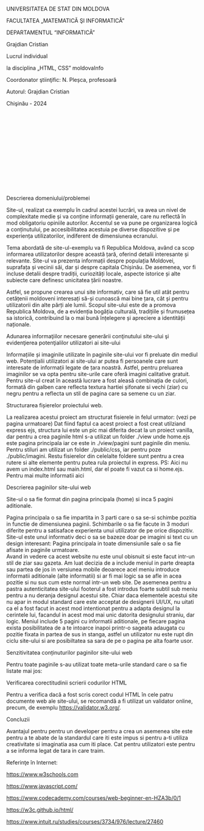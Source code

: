 UNIVERSITATEA DE STAT DIN MOLDOVA 

FACULTATEA „MATEMATICĂ ŞI INFORMATICĂ” 

DEPARTAMENTUL “INFORMATICĂ” 

  

 

Grajdian Cristian 

  

Lucrul individual 

 la disciplina „HTML, CSS” moldovaInfo 

 

 

 

 

 

 

 

Coordonator ştiinţific: N. Pleșca, profesoară 

Autorul: Grajdian Cristian 

  

 

 

 

 

 

Chişinău - 2024 

 

​​ 

​ 

​ 

​ 

​ 

​ 

​​ 

 

 

 

 

 

 

 

 

 

 

 

 

 

 

 

 

 

 

 

 

 

 

 

Descrierea domeniului/problemei 

Site-ul, realizat ca exemplu în cadrul acestei lucrări, va avea un nivel de complexitate medie și va conține informații generale, care nu reflectă în mod obligatoriu opiniile autorilor. Accentul se va pune pe organizarea logică a conținutului, pe accesibilitatea acestuia pe diverse dispozitive și pe experiența utilizatorilor, indiferent de dimensiunea ecranului. 

Tema abordată de site-ul-exemplu va fi Republica Moldova, având ca scop informarea utilizatorilor despre această țară, oferind detalii interesante și relevante. Site-ul va prezenta informații despre populația Moldovei, suprafața și vecinii săi, dar și despre capitala Chișinău. De asemenea, vor fi incluse detalii despre tradiții, curiozități locale, aspecte istorice și alte subiecte care definesc unicitatea țării noastre. 

Astfel, se propune crearea unui site informativ, care să fie util atât pentru cetățenii moldoveni interesați să-și cunoască mai bine țara, cât și pentru utilizatorii din alte părți ale lumii. Scopul site-ului este de a promova Republica Moldova, de a evidenția bogăția culturală, tradițiile și frumusețea sa istorică, contribuind la o mai bună înțelegere și apreciere a identității naționale. 

 

Adunarea informaţiilor necesare generării conţinutului site-ului şi evidenţierea potenţialilor utilizatori ai site-ului 

Informațiile și imaginile utilizate în paginile site-ului vor fi preluate din mediul web. Potențialii utilizatori ai site-ului ar putea fi persoanele care sunt interesate de informații legate de țara noastră. Astfel, pentru preluarea imaginilor se va opta pentru site-urile care oferă imagini calitative gratuit. Pentru site-ul creat în această lucrare a fost aleasă combinația de culori, formată din galben care reflecta textura hartiei șifonate si vechi (ziar) cu negru pentru a reflecta un stil de pagina care sa semene cu un ziar. 

 

 

Structurarea fișierelor proiectului web. 

La realizarea acestui proiect am structurat fisierele in felul urmator: (vezi pe pagina urmatoare) 
Dat fiind faptul ca acest proiect a fost creat utilziand express ejs, structura lui este un pic mai diferita decat la un proiect vanilla, dar pentru a crea paginile html s-a utilizat un folder ./view unde home.ejs este pagina principala iar ce este in ./view/pagini sunt paginile din meniu. Pentru stiluri am utilizat un folder ./public/css, iar pentru poze ./public/imagini. Restu fisierelor din celelalte foldere sunt pentru a crea rutere si alte elemente pentru putea rula proiectul in express. 
PS: Aici nu avem un index.html sau main.html, dar el poate fi vazut ca si home.ejs. 
Pentru mai multe informatii aici 

 

Descrierea paginilor site-ului web 

Site-ul o sa fie format din pagina principala (home) si inca 5 pagini aditionale. 

Pagina principala o sa fie impartita in 3 parti care o sa se-si schimbe pozitia in functie de dimensiunea paginii. Schimbarile o sa fie facute in 3 moduri diferite pentru a satisaface experienta unui utilizator de pe orice dispozitiv. Site-ul este unul informativ deci o sa se bazeze doar pe imagini si text cu un design interesant: Pagina principala in toate dimensiunile sale o sa fie afisate in paginile urmatoare.  
Avand in vedere ca acest website nu este unul obisnuit si este facut intr-un stil de ziar sau gazeta. Am luat decizia de a include meniul in parte dreapta sau partea de jos in versiunea mobile deoarece acel meniu introduce informatii aditionale (alte informatii) si ar fi mai logic sa se afle in acea pozitie si nu sus cum este normal intr-un web site. De asemenea pentru a pastra autenticitatea site-ului footerul a fost introdus foarte subtil sub meniu pentru a nu deranja designul acestui site. Chiar daca elementele acestui site nu apar in modul standard care este acceptat de designerii UI/UX, nu uitati ca el a fost facut in acest mod intentionat pentru a adapta designul la cerintele lui, facandul in acest mod mai unic datorita designului straniu, dar logic. Meniul include 5 pagini cu informatii aditionale, pe fiecare pagina exista posibilitatea de a te intoarce inapoi printr-o sageata adaugata cu pozitie fixata in partea de sus in stanga, astfel un utilizator nu este rupt din ciclu site-ului si are posibiltatea sa sara de pe o pagina pe alta foarte usor. 
 

 

 

 

Senzitivitatea conținuturilor paginilor site-ului web 

Pentru toate paginile s-au utilizat toate meta-urile standard care o sa fie listate mai jos: 

<meta charset="UTF-8"> 

<meta http-equiv="X-UA-Compatible" content="IE=edge"> 

<meta name="viewport" content="width=device-width, initial-scale=1.0"> 

<meta > 

<title>Acasă</title> 

<meta name="description" content="Un site despre moldova" /> 

<meta name="keywords" content="moldiva, website, informatii" /> 

<meta name="author" content="Grajdian Cristian" /> 

 

 

Verificarea corectitudinii scrierii codurilor HTML 

Pentru a verifica dacă a fost scris corect codul HTML în cele patru documente web ale site-ului, se recomandă a fi utilizat un validator online, precum, de exemplu https://validator.w3.org/. 

 

 

Concluzii 

Avantajul pentru pentru un developer pentru a crea un asemenea site este pentru a te abate de la standardul care iti este impus si pentru a-ti utiliza creativitate si imaginatia asa cum iti place. Cat pentru utilizatori este pentru a se informa legat de tara in care traim. 

 

 

 

Referinţe în Internet:  

https://www.w3schools.com 

https://www.javascript.com/ 

https://www.codecademy.com/courses/web-beginner-en-HZA3b/0/1 

https://w3c.github.io/html/ 

https://www.intuit.ru/studies/courses/3734/976/lecture/27460 
